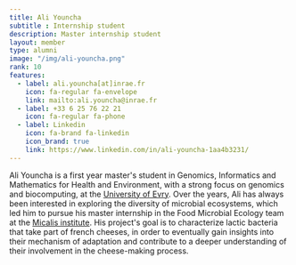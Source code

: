 ```yaml
---
title: Ali Youncha
subtitle : Internship student
description: Master internship student
layout: member
type: alumni
image: "/img/ali-youncha.png"
rank: 10
features:
  - label: ali.youncha[at]inrae.fr
    icon: fa-regular fa-envelope
    link: mailto:ali.youncha@inrae.fr
  - label: +33 6 25 76 22 21
    icon: fa-regular fa-phone
  - label: Linkedin
    icon: fa-brand fa-linkedin
    icon_brand: true
    link: https://www.linkedin.com/in/ali-youncha-1aa4b3231/
---
```


Ali Youncha is a first year master's student in Genomics, Informatics and Mathematics for Health and Environment, with a strong focus on genomics and biocomputing, at the [University of Evry](https://www.univ-evry.fr/accueil.html). 
Over the years, Ali has always been interested in exploring the diversity of microbial ecosystems, which led him to pursue his master internship in the Food Microbial Ecology team at the [Micalis institute](https://www.micalis.fr/micalis_eng/). 
His project's goal is to characterize lactic bacteria that take part of french cheeses, in order to eventually gain insights into their mechanism of adaptation and contribute to a deeper understanding of their involvement in the cheese-making process.

